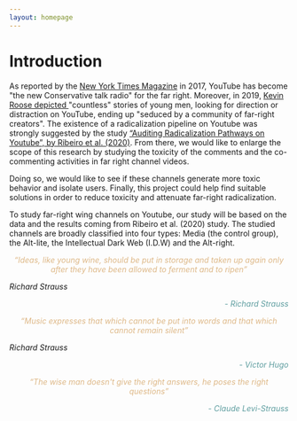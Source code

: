 ```yaml
---
layout: homepage
---
```


# Introduction

As reported by the [New York Times Magazine](https://www.nytimes.com/2017/08/03/magazine/for-the-new-far-right-youtube-has-become-the-new-talk-radio.htm) in 2017, YouTube has become "the new Conservative talk radio" for the far right. Moreover, in 2019, [Kevin Roose depicted ](https://www.nytimes.com/interactive/2019/06/08/technology/youtube-radical.html) "countless" stories of young men, looking for direction or distraction on YouTube, ending up "seduced by a community of far-right creators". The existence of a radicalization pipeline on Youtube was strongly suggested by the study [“Auditing Radicalization Pathways on Youtube”, by Ribeiro et al. (2020)](https://dlab.epfl.ch/people/west/pub/HortaRibeiro-Ottoni-West-Almeida-Meira_FAT-20.pdf). 
From there, we would like to enlarge the scope of this research by studying the toxicity of the comments and the co-commenting activities in far right channel videos. 

Doing so, we would like to see if these channels generate more toxic behavior and isolate users. Finally, this project could help find suitable solutions in order to reduce toxicity and attenuate far-right radicalization.

To study far-right wing channels on Youtube, our study will be based on the data and the results coming from Ribeiro et al. (2020) study. The studied channels are broadly classified into four types: Media (the control group), the Alt-lite, the Intellectual Dark Web (I.D.W) and the Alt-right. 

<p align="center" style="color :BurlyWood; ">
    <i>“Ideas, like young wine, should be put in storage and taken up again only after they have been allowed to ferment and to ripen”<i>
</p>
Richard Strauss
<p align="right " style="color :cadetblue; ">
    - Richard Strauss
</p>

<p align="center" style="color :BurlyWood; ">
    <i>“Music expresses that which cannot be put into words and that which cannot remain silent”<i>
</p>
Richard Strauss
<p align="right " style="color :cadetblue; ">
    - Victor Hugo
</p>

<p align="center" style="color :BurlyWood; ">
    <i>“The wise man doesn't give the right answers, he poses the right questions”<i>
</p>

<p align="right " style="color :cadetblue; ">
    - Claude Levi-Strauss
</p>

